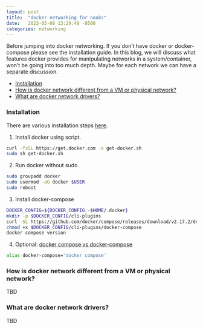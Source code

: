 ```yaml
---
layout: post
title:  "docker networking for noobs"
date:   2023-05-08 13:29:48 -0500
categories: networking 
---
```


Before jumping into docker networking. If you don’t have docker or docker-compose please see the installation guide. In this blog, we will discuss what features docker provides for manipulating networks in a system/container, won’t be going into too much depth. Maybe for each network we can have a separate discussion.


* [Installation](#installation)
* [How is docker network different from a VM or physical network?](#how-is-docker-network-different-from-a-vm-or-physical-network)
* [What are docker network drivers?](#what-are-docker-network-drivers)


### Installation
There are various installation steps [here](https://docs.docker.com/engine/install/ubuntu/). 

1. Install docker using script.
```bash
curl -fsSL https://get.docker.com -o get-docker.sh
sudo sh get-docker.sh
```

2. Run docker without sudo
```bash
sudo groupadd docker
sudo usermod -aG docker $USER
sudo reboot
```

3. Install docker-compose
```bash
DOCKER_CONFIG=${DOCKER_CONFIG:-$HOME/.docker}
mkdir -p $DOCKER_CONFIG/cli-plugins
curl -SL https://github.com/docker/compose/releases/download/v2.17.2/docker-compose-linux-x86_64 -o $DOCKER_CONFIG/cli-plugins/docker-compose
chmod +x $DOCKER_CONFIG/cli-plugins/docker-compose
docker compose version
```

4. Optional: [docker compose vs docker-compose](https://stackoverflow.com/questions/66514436/difference-between-docker-compose-and-docker-compose)
```bash
alias docker-compose='docker compose'
```



### How is docker network different from a VM or physical network?
TBD

### What are docker network drivers?
TBD